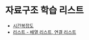 # 자료구조 학습 리스트

* [시간복잡도](/CS/minjeeki/data_structure/complexity_analysis/complexity_analysis.md)
* [리스트 - 배열 리스트, 연결 리스트](/CS/minjeeki/data_structure/list/list.md)